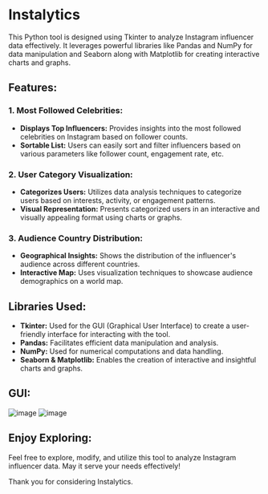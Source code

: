 # Instalytics

This Python tool is designed using Tkinter to analyze Instagram influencer data effectively. It leverages powerful libraries like Pandas and NumPy for data manipulation and Seaborn along with Matplotlib for creating interactive charts and graphs.

## Features:

### 1. Most Followed Celebrities:

- **Displays Top Influencers:** Provides insights into the most followed celebrities on Instagram based on follower counts.
- **Sortable List:** Users can easily sort and filter influencers based on various parameters like follower count, engagement rate, etc.

### 2. User Category Visualization:

- **Categorizes Users:** Utilizes data analysis techniques to categorize users based on interests, activity, or engagement patterns.
- **Visual Representation:** Presents categorized users in an interactive and visually appealing format using charts or graphs.

### 3. Audience Country Distribution:

- **Geographical Insights:** Shows the distribution of the influencer's audience across different countries.
- **Interactive Map:** Uses visualization techniques to showcase audience demographics on a world map.

## Libraries Used:

- **Tkinter:** Used for the GUI (Graphical User Interface) to create a user-friendly interface for interacting with the tool.
- **Pandas:** Facilitates efficient data manipulation and analysis.
- **NumPy:** Used for numerical computations and data handling.
- **Seaborn & Matplotlib:** Enables the creation of interactive and insightful charts and graphs.

## GUI:
![image](https://github.com/shankesh02/Instalytics/assets/102737617/770f2028-c1cd-4830-9f9e-b7e84da0da69)
![image](https://github.com/shankesh02/Instalytics/assets/102737617/0ee8e242-3fe3-4aa9-b92e-40a11043db3d)


## Enjoy Exploring:

Feel free to explore, modify, and utilize this tool to analyze Instagram influencer data. May it serve your needs effectively!

Thank you for considering Instalytics.

